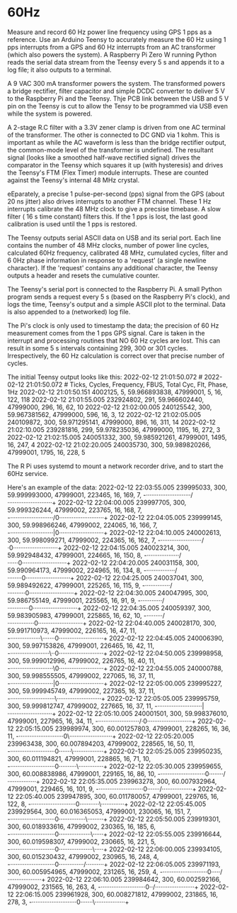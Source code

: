 # 60Hz
Measure and record 60 Hz power line frequency using GPS 1 pps as a reference.
Use an Arduino Teensy to accurately measure the 60 Hz using 1 pps interrupts from a GPS and 60 Hz interrupts from an AC transformer (which also powers the system).
A Raspberry Pi Zero W running Python reads the serial data stream from the Teensy every 5 s and appends it to a log file; it also outputs to a terminal.

A 9 VAC 300 mA transformer powers the system. The transformed powers a bridge rectifier, filter capacitor and simple DCDC converter to deliver 5 V to the Raspberry Pi and the Teensy. Thje PCB link between the USB and 5 V pin on the Teensy is cut to allow the Tensy to be programmed via USB even while the system is powered.

A 2-stage R.C filter with a 3.3V zener clamp is driven from one AC terminal of the transformer. The other is connected to DC GND via 1 kohm. This is important as while the AC waveform is less than the bridge rectifier output, the common-mode level of the transformer is undefined. The resultant signal (looks like a smoothed half-wave rectified signal) drives the comparator in the Teensy which squares it up (with hysteresis) and drives the Teensy's FTM (Flex Timer) module interrupts. These are counted against the Teensy's internal 48 MHz crystal.

eEparately, a precise 1 pulse-per-second (pps) signal from the GPS (about 20 ns jitter) also drives interrupts to another FTM channel. These 1 Hz interrupts calibrate the 48 MHz clock to give a precsise timebase. A slow filter ( 16 s time constant) filters this. If the 1 pps is lost, the last good calibration is used until the 1 pps is restored. 

The Teensy outputs serial ASCII data on USB and its serial port. Each line contains the number of 48 MHz clocks, number of power line cycles, calculated 60Hz frequency, calibrated 48 MHz, cumulated cycles, filter and 6 0Hz phase information in response to a 'request' (a single newline character). If the 'request' contains any additional character, the Teensy outputs a header and resets the cumulative counter.

The Teensy's serial port is connected to the Raspberry Pi. A small Python program sends a request every 5 s (based on the Raspberry Pi's clock), and logs the time, Teensy's output and a simple ASCII plot to the terminal. Data is also appended to a (networked) log file.

The Pi's clock is only used to timestamp the data; the precision of 60 Hz measurement comes from the 1 pps GPS signal. Care is taken in the interrupt and processing routines that NO 60 Hz cycles are lost. This can result in some 5 s intervals containing 299, 300 or 301 cycles. Irrespectively, the 60 Hz calculation is correct over that precise number of cycles.

The initial Teensy output looks like this:
2022-02-12 21:01:50.072 #
2022-02-12 21:01:50.072 #    Ticks, Cycles,    Frequency,      FBUS, Total Cyc, Flt, Phase, 1Hz
2022-02-12 21:01:50.151    4002125,      5, 59.966893838,  47999001,         5,  16,   122, 118
2022-02-12 21:01:55.005  232924802,    291, 59.966602440,  47999000,       296,  16,    62,  10
2022-02-12 21:02:00.005  240125542,    300, 59.967381562,  47999000,       596,  16,     3,  12
2022-02-12 21:02:05.005  240109872,    300, 59.971295141,  47999000,       896,  16,   311,  14
2022-02-12 21:02:10.005  239281816,    299, 59.978235036,  47999000,      1195,  16,   272,   3
2022-02-12 21:02:15.005  240051332,    300, 59.985921261,  47999001,      1495,  16,   247,   4
2022-02-12 21:02:20.005  240035730,    300, 59.989820266,  47999001,      1795,  16,   228,   5



The R Pi uses systemd to mount a network recorder drive, and to start the 60Hz service.


Here's an example of the data:
2022-02-12 22:03:55.005  239995033,    300, 59.999993000,  47999001,    223465,  16,   169,   7, -·························/·························+
2022-02-12 22:04:00.005  239997705,    300, 59.999326244,  47999002,    223765,  16,   168,   7, -························/0·························+
2022-02-12 22:04:05.005  239999145,    300, 59.998966246,  47999002,    224065,  16,   166,   7, -························|0·························+
2022-02-12 22:04:10.005  240002613,    300, 59.998099271,  47999002,    224365,  16,   162,   7, -·······················/·0·························+
2022-02-12 22:04:15.005  240023214,    300, 59.992948432,  47999001,    224665,  16,   150,   8, -··················/······0·························+
2022-02-12 22:04:20.005  240031158,    300, 59.990964173,  47999002,    224965,  16,   134,   8, -················/········0·························+
2022-02-12 22:04:25.005  240037041,    300, 59.989492622,  47999001,    225265,  16,   115,   9, -··············/··········0·························+
2022-02-12 22:04:30.005  240047995,    300, 59.986755149,  47999001,    225565,  16,    91,   9, -············/············0·························+
2022-02-12 22:04:35.005  240059397,    300, 59.983905983,  47999001,    225865,  16,    62,  10, -·········/···············0·························+
2022-02-12 22:04:40.005  240028170,    300, 59.991710973,  47999002,    226165,  16,    47,  11, -·················\·······0·························+
2022-02-12 22:04:45.005  240006390,    300, 59.997153826,  47999001,    226465,  16,    42,  11, -······················\··0·························+
2022-02-12 22:04:50.005  239998958,    300, 59.999012996,  47999002,    226765,  16,    40,  11, -························\0·························+
2022-02-12 22:04:55.005  240000788,    300, 59.998555505,  47999002,    227065,  16,    37,  11, -························|0·························+
2022-02-12 22:05:00.005  239995227,    300, 59.999945749,  47999002,    227365,  16,    37,  11, -·························\·························+
2022-02-12 22:05:05.005  239995759,    300, 59.999812747,  47999002,    227665,  16,    37,  11, -·························|·························+
2022-02-12 22:05:10.005  240001501,    300, 59.998376010,  47999001,    227965,  16,    34,  11, -·······················/·0·························+
2022-02-12 22:05:15.005  239989974,    300, 60.001257803,  47999001,    228265,  16,    36,  11, -·························0\························+
2022-02-12 22:05:20.005  239963438,    300, 60.007894203,  47999002,    228565,  16,    50,  11, -·························0·······\·················+
2022-02-12 22:05:25.005  239950235,    300, 60.011194821,  47999001,    228865,  16,    71,  10, -·························0··········\··············+
2022-02-12 22:05:30.005  239959655,    300, 60.008838986,  47999001,    229165,  16,    86,  10, -·························0········/················+
2022-02-12 22:05:35.005  239963278,    300, 60.007932964,  47999001,    229465,  16,   101,   9, -·························0·······/·················+
2022-02-12 22:05:40.005  239947895,    300, 60.011780057,  47999001,    229765,  16,   122,   8, -·························0···········\·············+
2022-02-12 22:05:45.005  239929564,    300, 60.016365053,  47999001,    230065,  16,   151,   7, -·························0···············\·········+
2022-02-12 22:05:50.005  239919301,    300, 60.018933616,  47999002,    230365,  16,   185,   6, -·························0··················\······+
2022-02-12 22:05:55.005  239916644,    300, 60.019598307,  47999002,    230665,  16,   221,   5, -·························0···················\·····+
2022-02-12 22:06:00.005  239934105,    300, 60.015230432,  47999002,    230965,  16,   248,   4, -·························0··············/··········+
2022-02-12 22:06:05.005  239971193,    300, 60.005954965,  47999002,    231265,  16,   259,   4, -·························0·····/···················+
2022-02-12 22:06:10.005  239984642,    300, 60.002592166,  47999002,    231565,  16,   263,   4, -·························0··/······················+
2022-02-12 22:06:15.005  239961928,    300, 60.008271812,  47999002,    231865,  16,   278,   3, -·························0·······\·················+
